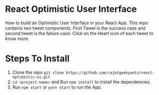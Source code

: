 # React Optimistic User Interface

How to build an Optimistic User Interface in your React App. This repo contains two tweet components. First Tweet is the success case and second tweet is the failure case. Click on the Heart icon of each tweet to know more.

# Steps To Install

1.  Clone the repo `git clone https://github.com/rajatgeekyants/react-optimistic-ui.git`
2.  `cd <project-name>` and Run `npm install` to install the dependencies.
3.  Run `npm start` or `yarn start` to run the App.
